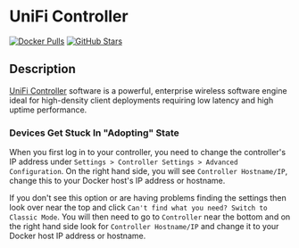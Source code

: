# UniFi Controller

[![Docker Pulls](https://img.shields.io/docker/pulls/linuxserver/unifi-controller?style=flat-square&color=607D8B&label=docker%20pulls&logo=docker)](https://hub.docker.com/r/linuxserver/unifi-controller)
[![GitHub Stars](https://img.shields.io/github/stars/linuxserver/docker-unifi-controller?style=flat-square&color=607D8B&label=github%20stars&logo=github)](https://github.com/linuxserver/docker-unifi-controller)

## Description

[UniFi Controller](https://www.ubnt.com/enterprise/#unifi) software is a powerful, enterprise wireless software engine ideal for high-density client deployments requiring low latency and high uptime performance.

### Devices Get Stuck In "Adopting" State

When you first log in to your controller, you need to change the controller's IP address under `Settings > Controller Settings > Advanced Configuration`. On the right hand side, you will see `Controller Hostname/IP`, change this to your Docker host's IP address or hostname.

If you don't see this option or are having problems finding the settings then look over near the top and click `Can't find what you need? Switch to Classic Mode`. You will then need to go to `Controller` near the bottom and on the right hand side look for `Controller Hostname/IP` and change it to your Docker host IP address or hostname.
